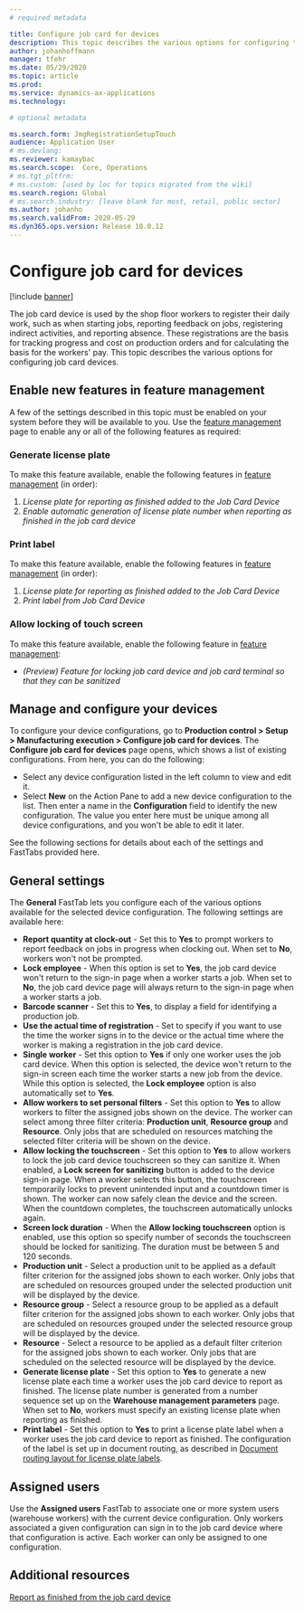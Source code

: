 ```yaml
---
# required metadata

title: Configure job card for devices
description: This topic describes the various options for configuring the job card device
author: johanhoffmann
manager: tfehr
ms.date: 05/29/2020
ms.topic: article
ms.prod: 
ms.service: dynamics-ax-applications
ms.technology: 

# optional metadata

ms.search.form: JmgRegistrationSetupTouch
audience: Application User
# ms.devlang: 
ms.reviewer: kamaybac
ms.search.scope:  Core, Operations
# ms.tgt_pltfrm: 
# ms.custom: [used by loc for topics migrated from the wiki]
ms.search.region: Global
# ms.search.industry: [leave blank for most, retail, public sector]
ms.author: johanho
ms.search.validFrom: 2020-05-29
ms.dyn365.ops.version: Release 10.0.12
---
```


# Configure job card for devices

[!include [banner](../includes/banner.md)]

The job card device is used by the shop floor workers to register their daily work, such as when starting jobs, reporting feedback on jobs, registering indirect activities, and reporting absence. These registrations are the basis for tracking progress and cost on production orders and for calculating the basis for the workers' pay. This topic describes the various options for configuring job card devices.

## Enable new features in feature management

A few of the settings described in this topic must be enabled on your system before they will be available to you. Use the [feature management](../../fin-ops-core/fin-ops/get-started/feature-management/feature-management-overview.md) page to enable any or all of the following features as required:

### Generate license plate

To make this feature available, enable the following features in [feature management](../../fin-ops-core/fin-ops/get-started/feature-management/feature-management-overview.md) (in order):

1. *License plate for reporting as finished added to the Job Card Device*
1. *Enable automatic generation of license plate number when reporting as finished in the job card device*

### Print label

To make this feature available, enable the following features in [feature management](../../fin-ops-core/fin-ops/get-started/feature-management/feature-management-overview.md) (in order):

1. *License plate for reporting as finished added to the Job Card Device*
1. *Print label from Job Card Device*

### Allow locking of touch screen

To make this feature available, enable the following feature in [feature management](../../fin-ops-core/fin-ops/get-started/feature-management/feature-management-overview.md):

- *(Preview) Feature for locking job card device and job card terminal so that they can be sanitized* <!-- KFM: This looks like the right one. Seems like there is no additional prerequisite. Please confirm. -->

## Manage and configure your devices

To configure your device configurations, go to **Production control > Setup > Manufacturing execution > Configure job card for devices**. The **Configure job card for devices** page opens, which shows a list of existing configurations. From here, you can do the following: <!-- KFM: How does a configuration get activated on a given device?-->

- Select any device configuration listed in the left column to view and edit it.
- Select **New** on the Action Pane to add a new device configuration to the list. Then enter a name in the **Configuration** field to identify the new configuration. The value you enter here must be unique among all device configurations, and you won't be able to edit it later.

See the following sections for details about each of the settings and FastTabs provided here.

## General settings

The **General** FastTab lets you configure each of the various options available for the selected device configuration. The following settings are available here:

- **Report quantity at clock-out** - Set this to **Yes** to prompt workers to report feedback on jobs in progress when clocking out. When set to **No**, workers won't not be prompted.
- **Lock employee** - When this option is set to **Yes**, the job card device won't return to the sign-in page when a worker starts a job. When set to **No**, the job card device page will always return to the sign-in page when a worker starts a job. <!-- KFM: Does this mean that a worker remains signed in until they explicitly sign out? -->
- **Barcode scanner** - Set this to **Yes**, to display a field for identifying a production job.  <!-- KFM: What does this have to do with a bar code scanner? -->
- **Use the actual time of registration** - Set to specify if you want to use the time the worker signs in to the device or the actual time where the worker is making a registration in the job card device. <!-- KFM: I don't understand. What are we registering here? Job completion? Clock in? -->
- **Single worker** - Set this option to **Yes** if only one worker uses the job card device. When this option is selected, <!-- KFM: each worker remains signed in until they explicitly sign out, so --> the device won't return to the sign-in screen each time the worker starts a new job from the device. While this option is selected, the **Lock employee** option is also automatically set to **Yes**.
- **Allow workers to set personal filters** - Set this option to **Yes** to allow workers to filter the assigned jobs shown on the device. The worker can select among three filter criteria: **Production unit**, **Resource group** and **Resource**. Only jobs that are scheduled on resources matching the selected filter criteria will be shown on the device. <!-- KFM: Can they select just one of these, or any combination (including all or none) of these? -->
- **Allow locking the touchscreen** - Set this option to **Yes** to allow workers to lock the job card device touchscreen so they can sanitize it. When enabled, a **Lock screen for sanitizing** button is added to the device sign-in page. When a worker selects this button, the touchscreen temporarily locks to prevent unintended input and a countdown timer is shown. The worker can now safely clean the device and the screen. When the countdown completes, the touchscreen automatically unlocks again.
- **Screen lock duration** - When the **Allow locking touchscreen** option is enabled, use this option so specify number of seconds the touchscreen should be locked for sanitizing. The duration must be between 5 and 120 seconds.
- **Production unit** - Select a production unit to be applied as a default filter criterion for the assigned jobs shown to each worker. Only jobs that are scheduled on resources grouped under the selected production unit will be displayed by the device. <!-- KFM: How does this (and similar setting here) interact with the **Allow personal features** option? -->
- **Resource group** - Select a resource group to be applied as a default filter criterion for the assigned jobs shown to each worker. Only jobs that are scheduled on resources grouped under the selected resource group will be displayed by the device.
- **Resource** - Select a resource to be applied as a default filter criterion for the assigned jobs shown to each worker. Only jobs that are scheduled on the selected resource will be displayed by the device.
- **Generate license plate** - Set this option to **Yes** to generate a new license plate each time a worker uses the job card device to report as finished. The license plate number is generated from a number sequence set up on the **Warehouse management parameters** page. When set to **No**, workers must specify an existing license plate when reporting as finished.
- **Print label** - Set this option to **Yes** to print a license plate label when a worker uses the job card device to report as finished. The configuration of the label is set up in document routing, as described in [Document routing layout for license plate labels](../warehousing/document-routing-layout-for-license-plates.md).

## Assigned users

Use the **Assigned users** FastTab to associate one or more system users (warehouse workers) with the current device configuration. Only workers associated a given configuration can sign in to the job card device where that configuration is active. Each worker can only be assigned to one configuration. <!-- KFM: I think "system user" = worker in this context. True? Please confirm. -->

## Additional resources

[Report as finished from the job card device](report-finished-job-device.md)
